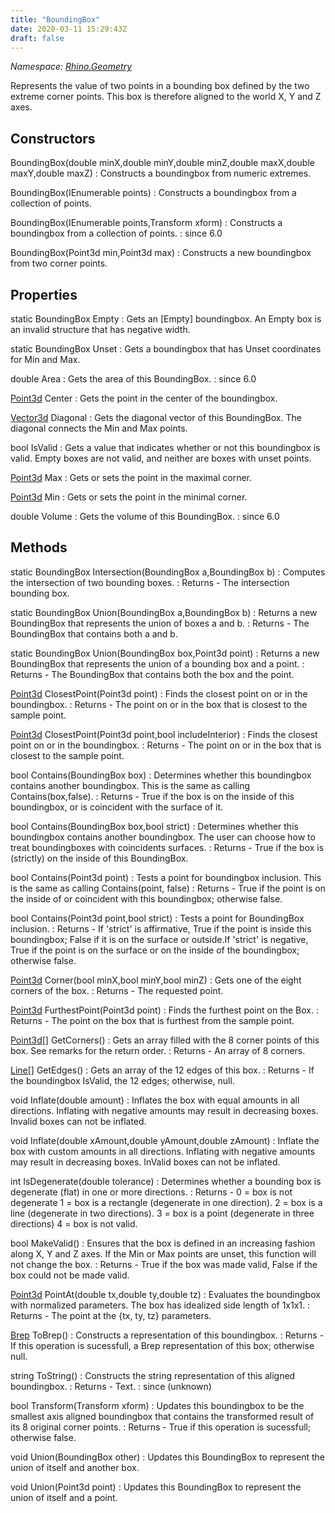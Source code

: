 ```yaml
---
title: "BoundingBox"
date: 2020-03-11 15:29:43Z
draft: false
---
```


*Namespace: [Rhino.Geometry](../)*

Represents the value of two points in a bounding box 
   defined by the two extreme corner points.
   This box is therefore aligned to the world X, Y and Z axes.
## Constructors

BoundingBox(double minX,double minY,double minZ,double maxX,double maxY,double maxZ)
: Constructs a boundingbox from numeric extremes.

BoundingBox(IEnumerable<Point3d> points)
: Constructs a boundingbox from a collection of points.

BoundingBox(IEnumerable<Point3d> points,Transform xform)
: Constructs a boundingbox from a collection of points.
: since 6.0

BoundingBox(Point3d min,Point3d max)
: Constructs a new boundingbox from two corner points.
## Properties

static BoundingBox Empty
: Gets an [Empty] boundingbox. An Empty box is an invalid structure that has negative width.

static BoundingBox Unset
: Gets a boundingbox that has Unset coordinates for Min and Max.

double Area
: Gets the area of this BoundingBox.
: since 6.0

[Point3d](/rhinocommon/rhino/geometry/point3d/) Center
: Gets the point in the center of the boundingbox.

[Vector3d](/rhinocommon/rhino/geometry/vector3d/) Diagonal
: Gets the diagonal vector of this BoundingBox. 
     The diagonal connects the Min and Max points.

bool IsValid
: Gets a value that indicates whether or not this boundingbox is valid. 
     Empty boxes are not valid, and neither are boxes with unset points.

[Point3d](/rhinocommon/rhino/geometry/point3d/) Max
: Gets or sets the point in the maximal corner.

[Point3d](/rhinocommon/rhino/geometry/point3d/) Min
: Gets or sets the point in the minimal corner.

double Volume
: Gets the volume of this BoundingBox.
: since 6.0
## Methods

static BoundingBox Intersection(BoundingBox a,BoundingBox b)
: Computes the intersection of two bounding boxes.
: Returns - The intersection bounding box.

static BoundingBox Union(BoundingBox a,BoundingBox b)
: Returns a new BoundingBox that represents the union of boxes a and b.
: Returns - The BoundingBox that contains both a and b.

static BoundingBox Union(BoundingBox box,Point3d point)
: Returns a new BoundingBox that represents the union of a bounding box and a point.
: Returns - The BoundingBox that contains both the box and the point.

[Point3d](/rhinocommon/rhino/geometry/point3d/) ClosestPoint(Point3d point)
: Finds the closest point on or in the boundingbox.
: Returns - The point on or in the box that is closest to the sample point.

[Point3d](/rhinocommon/rhino/geometry/point3d/) ClosestPoint(Point3d point,bool includeInterior)
: Finds the closest point on or in the boundingbox.
: Returns - The point on or in the box that is closest to the sample point.

bool Contains(BoundingBox box)
: Determines whether this boundingbox contains another boundingbox.
     This is the same as calling Contains(box,false).
: Returns - True if the box is on the inside of this boundingbox, or is coincident with the surface of it.

bool Contains(BoundingBox box,bool strict)
: Determines whether this boundingbox contains another boundingbox.
     The user can choose how to treat boundingboxes with coincidents surfaces.
: Returns - True if the box is (strictly) on the inside of this BoundingBox.

bool Contains(Point3d point)
: Tests a point for boundingbox inclusion. This is the same as calling Contains(point, false)
: Returns - True if the point is on the inside of or coincident with this boundingbox; otherwise false.

bool Contains(Point3d point,bool strict)
: Tests a point for BoundingBox inclusion.
: Returns - If 'strict' is affirmative, True if the point is inside this boundingbox; False if it is on the surface or outside.If 'strict' is negative, True if the point is on the surface or on the inside of the boundingbox; otherwise false.

[Point3d](/rhinocommon/rhino/geometry/point3d/) Corner(bool minX,bool minY,bool minZ)
: Gets one of the eight corners of the box.
: Returns - The requested point.

[Point3d](/rhinocommon/rhino/geometry/point3d/) FurthestPoint(Point3d point)
: Finds the furthest point on the Box.
: Returns - The point on the box that is furthest from the sample point.

[Point3d](/rhinocommon/rhino/geometry/point3d/)[] GetCorners()
: Gets an array filled with the 8 corner points of this box.
     See remarks for the return order.
: Returns - An array of 8 corners.

[Line](/rhinocommon/rhino/geometry/line/)[] GetEdges()
: Gets an array of the 12 edges of this box.
: Returns - If the boundingbox IsValid, the 12 edges; otherwise, null.

void Inflate(double amount)
: Inflates the box with equal amounts in all directions. 
     Inflating with negative amounts may result in decreasing boxes. 
     Invalid boxes can not be inflated.

void Inflate(double xAmount,double yAmount,double zAmount)
: Inflate the box with custom amounts in all directions. 
     Inflating with negative amounts may result in decreasing boxes. 
     InValid boxes can not be inflated.

int IsDegenerate(double tolerance)
: Determines whether a bounding box is degenerate (flat) in one or more directions.
: Returns - 0 = box is not degenerate
     1 = box is a rectangle (degenerate in one direction).
     2 = box is a line (degenerate in two directions).
     3 = box is a point (degenerate in three directions)
     4 = box is not valid.

bool MakeValid()
: Ensures that the box is defined in an increasing fashion along X, Y and Z axes.
     If the Min or Max points are unset, this function will not change the box.
: Returns - True if the box was made valid, False if the box could not be made valid.

[Point3d](/rhinocommon/rhino/geometry/point3d/) PointAt(double tx,double ty,double tz)
: Evaluates the boundingbox with normalized parameters.
     The box has idealized side length of 1x1x1.
: Returns - The point at the {tx, ty, tz} parameters.

[Brep](/rhinocommon/rhino/geometry/brep/) ToBrep()
: Constructs a  representation of this boundingbox.
: Returns - If this operation is sucessfull, a Brep representation of this box; otherwise null.

string ToString()
: Constructs the string representation of this aligned boundingbox.
: Returns - Text.
: since (unknown)

bool Transform(Transform xform)
: Updates this boundingbox to be the smallest axis aligned
     boundingbox that contains the transformed result of its 8 original corner
     points.
: Returns - True if this operation is sucessfull; otherwise false.

void Union(BoundingBox other)
: Updates this BoundingBox to represent the union of itself and another box.

void Union(Point3d point)
: Updates this BoundingBox to represent the union of itself and a point.
